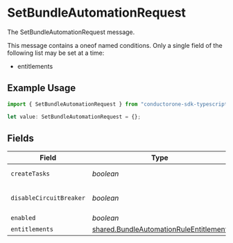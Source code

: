 # SetBundleAutomationRequest

The SetBundleAutomationRequest message.

This message contains a oneof named conditions. Only a single field of the following list may be set at a time:
  - entitlements


## Example Usage

```typescript
import { SetBundleAutomationRequest } from "conductorone-sdk-typescript/sdk/models/shared";

let value: SetBundleAutomationRequest = {};
```

## Fields

| Field                                                                                                   | Type                                                                                                    | Required                                                                                                | Description                                                                                             |
| ------------------------------------------------------------------------------------------------------- | ------------------------------------------------------------------------------------------------------- | ------------------------------------------------------------------------------------------------------- | ------------------------------------------------------------------------------------------------------- |
| `createTasks`                                                                                           | *boolean*                                                                                               | :heavy_minus_sign:                                                                                      | The createTasks field.                                                                                  |
| `disableCircuitBreaker`                                                                                 | *boolean*                                                                                               | :heavy_minus_sign:                                                                                      | The disableCircuitBreaker field.                                                                        |
| `enabled`                                                                                               | *boolean*                                                                                               | :heavy_minus_sign:                                                                                      | The enabled field.                                                                                      |
| `entitlements`                                                                                          | [shared.BundleAutomationRuleEntitlement](../../../sdk/models/shared/bundleautomationruleentitlement.md) | :heavy_minus_sign:                                                                                      | N/A                                                                                                     |